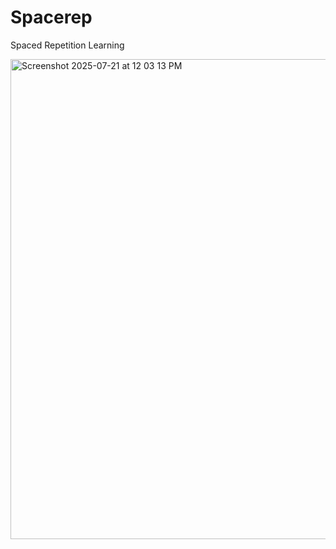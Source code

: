 # Spacerep
Spaced Repetition Learning

<img width="1366" height="768" alt="Screenshot 2025-07-21 at 12 03 13 PM" src="https://github.com/user-attachments/assets/858292f0-e190-4939-883a-6be386f2e2a1" />

